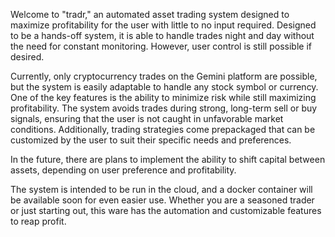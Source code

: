Welcome to "tradr," an automated asset trading system designed to maximize profitability for the user with little to no input required. Designed to be a hands-off system, it is able to handle trades night and day without the need for constant monitoring. However, user control is still possible if desired.

Currently, only cryptocurrency trades on the Gemini platform are possible, but the system is easily adaptable to handle any stock symbol or currency. One of the key features is the ability to minimize risk while still maximizing profitability. The system avoids trades during strong, long-term sell or buy signals, ensuring that the user is not caught in unfavorable market conditions. Additionally, trading strategies come prepackaged that can be customized by the user to suit their specific needs and preferences.

In the future, there are plans to implement the ability to shift capital between assets, depending on user preference and profitability.

The system is intended to be run in the cloud, and a docker container will be available soon for even easier use. Whether you are a seasoned trader or just starting out, this ware has the automation and customizable features to reap profit.